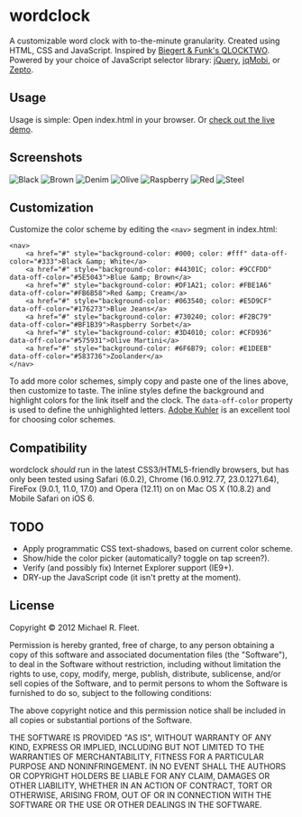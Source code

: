 wordclock
=========

A customizable word clock with to-the-minute granularity. Created using HTML, CSS and JavaScript.
Inspired by [Biegert & Funk's QLOCKTWO](http://www.qlocktwo.com/info.php?lang=en). Powered by your choice of JavaScript selector library: [jQuery](http://jquery.com), [jqMobi](http://www.jqmobi.com), or [Zepto](http://zeptojs.com).

Usage
-----

Usage is simple: Open index.html in your browser. Or [check out the live demo](http://f1337.github.com/wordclock/).

Screenshots
-----------

![Black](https://raw.github.com/f1337/wordclock/master/images/black.png)
![Brown](https://raw.github.com/f1337/wordclock/master/images/brown.png)
![Denim](https://raw.github.com/f1337/wordclock/master/images/denim.png)
![Olive](https://raw.github.com/f1337/wordclock/master/images/olive.png)
![Raspberry](https://raw.github.com/f1337/wordclock/master/images/raspberry.png)
![Red](https://raw.github.com/f1337/wordclock/master/images/red.png)
![Steel](https://raw.github.com/f1337/wordclock/master/images/steel.png)


Customization
-------------

Customize the color scheme by editing the `<nav>` segment in index.html:

    <nav>
        <a href="#" style="background-color: #000; color: #fff" data-off-color="#333">Black &amp; White</a>
        <a href="#" style="background-color: #44301C; color: #9CCFDD" data-off-color="#5E5043">Blue &amp; Brown</a>
        <a href="#" style="background-color: #DF1A21; color: #FBE1A6" data-off-color="#FB6B58">Red &amp; Cream</a>
        <a href="#" style="background-color: #063540; color: #E5D9CF" data-off-color="#176273">Blue Jeans</a>
        <a href="#" style="background-color: #730240; color: #F2BC79" data-off-color="#BF1B39">Raspberry Sorbet</a>
        <a href="#" style="background-color: #3D4010; color: #CFD936" data-off-color="#575931">Olive Martini</a>
        <a href="#" style="background-color: #6F6B79; color: #E1DEEB" data-off-color="#583736">Zoolander</a>
    </nav>

To add more color schemes, simply copy and paste one of the lines above, then customize to taste. The inline styles define the background and highlight colors for the link itself and the clock. The `data-off-color` property is used to define the unhighlighted letters. [Adobe Kuhler](https://kuler.adobe.com/) is an excellent tool for choosing color schemes.


Compatibility
-------------

wordclock *should* run in the latest CSS3/HTML5-friendly browsers, but has only been tested using Safari (6.0.2), Chrome (16.0.912.77, 23.0.1271.64), FireFox (9.0.1, 11.0, 17.0) and Opera (12.11) on on Mac OS X (10.8.2) and Mobile Safari on iOS 6.

TODO
----

* Apply programmatic CSS text-shadows, based on current color scheme.
* Show/hide the color picker (automatically? toggle on tap screen?).
* Verify (and possibly fix) Internet Explorer support (IE9+).
* DRY-up the JavaScript code (it isn't pretty at the moment).


License
-------

Copyright © 2012 Michael R. Fleet.

Permission is hereby granted, free of charge, to any person obtaining a copy of this software and associated documentation files (the "Software"), to deal in the Software without restriction, including without limitation the rights to use, copy, modify, merge, publish, distribute, sublicense, and/or sell copies of the Software, and to permit persons to whom the Software is furnished to do so, subject to the following conditions:

The above copyright notice and this permission notice shall be included in all copies or substantial portions of the Software.

THE SOFTWARE IS PROVIDED "AS IS", WITHOUT WARRANTY OF ANY KIND, EXPRESS OR IMPLIED, INCLUDING BUT NOT LIMITED TO THE WARRANTIES OF MERCHANTABILITY, FITNESS FOR A PARTICULAR PURPOSE AND NONINFRINGEMENT. IN NO EVENT SHALL THE AUTHORS OR COPYRIGHT HOLDERS BE LIABLE FOR ANY CLAIM, DAMAGES OR OTHER LIABILITY, WHETHER IN AN ACTION OF CONTRACT, TORT OR OTHERWISE, ARISING FROM, OUT OF OR IN CONNECTION WITH THE SOFTWARE OR THE USE OR OTHER DEALINGS IN THE SOFTWARE.

